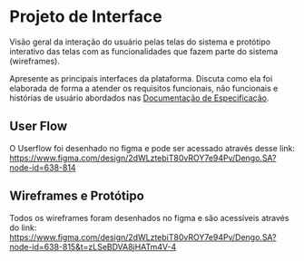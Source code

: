 
# Projeto de Interface


Visão geral da interação do usuário pelas telas do sistema e protótipo interativo das telas com as funcionalidades que fazem parte do sistema (wireframes).

 Apresente as principais interfaces da plataforma. Discuta como ela foi elaborada de forma a atender os requisitos funcionais, não funcionais e histórias de usuário abordados nas <a href="2-Especificação do Projeto.md"> Documentação de Especificação</a>.

## User Flow

O Userflow foi desenhado no figma e pode ser acessado através desse link: 
https://www.figma.com/design/2dWLztebiT80vROY7e94Pv/Dengo.SA?node-id=638-814

## Wireframes e Protótipo

Todos os wireframes foram desenhados no figma e são acessíveis através do link:
https://www.figma.com/design/2dWLztebiT80vROY7e94Pv/Dengo.SA?node-id=638-815&t=zLSeBDVA8jHATm4V-4